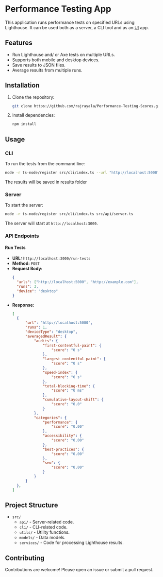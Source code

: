 # Performance Testing App

This application runs performance tests on specified URLs using Lighthouse. It can be used both as a server, a CLI tool and as an [UI](ui/README.md) app.

## Features

- Run Lighthouse and/ or Axe tests on multiple URLs.
- Supports both mobile and desktop devices.
- Save results to JSON files.
- Average results from multiple runs.

## Installation

1. Clone the repository:
   ```bash
   git clone https://github.com/rajrayala/Performance-Testing-Scores.git
   ```

2. Install dependencies:
   ```bash
   npm install
   ```

## Usage

### CLI

To run the tests from the command line:
```bash
node -r ts-node/register src/cli/index.ts --url "http://localhost:5000" --runs 3 --device desktop
```

The results will be saved in results folder

### Server

To start the server:
```bash
node -r ts-node/register src/cli/index.ts src/api/server.ts
```

The server will start at `http://localhost:3000`.

### API Endpoints

#### Run Tests

- **URL:** `http://localhost:3000/run-tests`
- **Method:** `POST`
- **Request Body:**
  ```json
  {
    "urls": ["http://localhost:5000", "http://example.com"],
    "runs": 3,
    "device": "desktop"
  }
  ```
- **Response:**
  ```json
  [
    {
        "url": "http://localhost:5000",
        "runs": 1,
        "deviceType": "desktop",
        "averagedResult": {
            "audits": {
                "first-contentful-paint": {
                    "score": "0 s"
                },
                "largest-contentful-paint": {
                    "score": "0 s"
                },
                "speed-index": {
                    "score": "0 s"
                },
                "total-blocking-time": {
                    "score": "0 ms"
                },
                "cumulative-layout-shift": {
                    "score": "0.0"
                }
            },
            "categories": {
                "performance": {
                    "score": "0.00"
                },
                "accessibility": {
                    "score": "0.00"
                },
                "best-practices": {
                    "score": "0.00"
                },
                "seo": {
                    "score": "0.00"
                }
            }
        }
    },
  ]
  ```

## Project Structure

- `src/`
  - `api/` - Server-related code.
  - `cli/` - CLI-related code.
  - `utils/` - Utility functions.
  - `models/` - Data models.
  - `services/` - Code for processing Lighthouse results.

## Contributing

Contributions are welcome! Please open an issue or submit a pull request.
